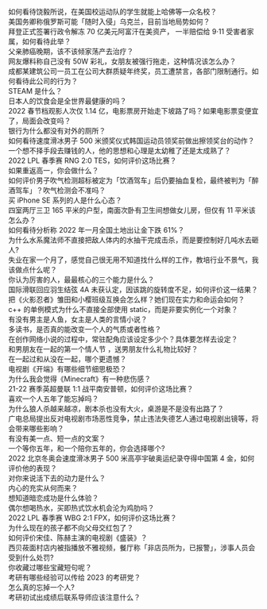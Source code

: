 如何看待饶毅所说，在美国校运动队的学生就能上哈佛等一众名校？  
美国务卿称俄罗斯可能「随时入侵」乌克兰，目前当地局势如何？  
拜登正式签署行政令解冻 70 亿美元阿富汗在美资产， 一半赔偿给 9·11 受害者家属，如何看待此举？  
父亲肺癌晚期，该不该倾家荡产去治疗？  
网友爆料称自己没有 50W 彩礼，女朋友被强行拖走，这种情况该怎么办？  
成都某建筑公司一员工在公司大群质疑年终奖，员工遭禁言，各部门限制通行。如何看待此公司的行为？  
STEAM 是什么？  
日本人的饮食会是全世界最健康的吗？  
2022 春节档观影人次仅 1.14 亿，电影票房开始走下坡路了吗？如果电影票变便宜了，局面会改变吗？  
银行为什么都没有对外的厕所？  
如何看待速度滑冰男子 500 米颁奖仪式韩国运动员领奖前做出擦领奖台的动作？  
一个想不择手段去赚钱的人，他的思想和心理是太幼稚了还是太成熟了？  
2022 LPL 春季赛 RNG 2:0 TES，如何评价这场比赛？  
如果重返高一，你会做什么？  
如何评价男子吹气检测超标被定为「饮酒驾车」后仍要抽血复检，最终被判为「醉酒驾车」？吹气检测会不准吗？  
买 iPhone SE 系列的人是什么心态？  
四室两厅三卫 165 平米的户型，南面次卧有卫生间想做女儿房，但仅有 11 平米该怎么办？  
如何看待分析称 2022 年一月全国土地出让金下跌 61%？  
为什么水系魔法师不直接把敌人体内的水抽干完成击杀，而是要控制好几吨水去砸人?  
失业在家一个月了，感觉自己很无用不知道找什么样的工作，教培行业不景气，我该做点什么呢？  
你认为厉害的人，最最核心的三个能力是什么？  
国际滑联回应羽生结弦 4A 未获认定，因该跳的旋转度不足，如何评价这一结果？  
把《火影忍者》雏田和小樱班级互换会怎么样？她们现在实力和命运会如何？  
c++ 的单例模式为什么不直接全部使用 static，而是非要实例化一个对象？  
有没有男主是人鱼，女主是人类的言情小说？  
多读书，是否真的能改变一个人的气质或者性格？  
在创作网络小说的过程中，常驻配角应该设定多少个？具体要怎样去设定？  
和男朋友在一起的第一个情人节 ，送男朋友什么礼物比较好？  
在一起过和从没在一起，哪个更遗憾？  
电视剧《开端》有哪些细节细思极恐？  
为什么我会觉得《Minecraft》有一种悲伤感？  
21-22 赛季英超曼联 1:1 战平南安普顿，如何评价这场比赛？  
喜欢一个人五年了能忘掉吗？  
为什么狼人杀越来越凉，剧本杀也没有大火，桌游是不是没有出路了？  
广电总局提出反对电视剧市场恶性竞争，禁止违法失德艺人通过电视剧出镜等，将会带来哪些影响？  
有没有美一点、短一点的文案？  
一个等你五年，和一个陪你五年的，你会选择哪个?  
2022 北京冬奥会速度滑冰男子 500 米高亭宇破奥运纪录夺得中国第 4 金，如何评价他的表现？  
对你来说活下去的动力是什么？  
内心的充实从何而来？  
想知道暗恋成功是什么体验？  
偶尔想喝热水，买即热式饮水机会沦为鸡肋吗？  
2022 LPL 春季赛 WBG 2:1 FPX，如何评价这场比赛？  
为什么现在的孩子都不向父母交红包了？  
如何评价宋佳、陈赫主演的电视剧《盛装》？  
西贝莜面村店内被指播放不雅视频，餐厅称「非店员所为，已报警」，涉事人员会受到什么处罚?  
你收藏过哪些宝藏短句呢？  
考研有哪些经验可以传给 2023 的考研党？  
怎么真的忘掉一个人?  
考研初试出成绩后联系导师应该注意什么？  
